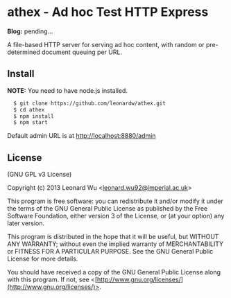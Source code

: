# athex - Ad hoc Test HTTP Express

**Blog:** pending...

A file-based HTTP server for serving ad hoc content, with random or pre-determined
document queuing per URL.


## Install

**NOTE:** You need to have node.js installed.

```sh
  $ git clone https://github.com/leonardw/athex.git
  $ cd athex
  $ npm install
  $ npm start
```

Default admin URL is at [http://localhost:8880/admin](http://localhost:8880/admin)



## License
(GNU GPL v3 License)

Copyright (c) 2013 Leonard Wu <[leonard.wu92@imperial.ac.uk](mailto:leonard.wu92@imperial.ac.uk)>

This program is free software: you can redistribute it and/or modify
it under the terms of the GNU General Public License as published by
the Free Software Foundation, either version 3 of the License, or
(at your option) any later version.

This program is distributed in the hope that it will be useful,
but WITHOUT ANY WARRANTY; without even the implied warranty of
MERCHANTABILITY or FITNESS FOR A PARTICULAR PURPOSE.  See the
GNU General Public License for more details.

You should have received a copy of the GNU General Public License
along with this program.  If not, see <[http://www.gnu.org/licenses/](http://www.gnu.org/licenses/)>.
